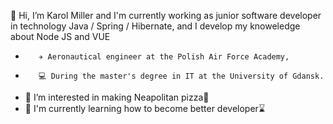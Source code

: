 👋 Hi, I’m Karol Miller and I'm currently working as junior software developer in technology Java / Spring / Hibernate, and I develop my knoweledge about Node JS and VUE
-        ✈️ Aeronautical engineer at the Polish Air Force Academy,
-        💻 During the master's degree in IT at the University of Gdansk.  
- 👀 I’m interested in making Neapolitan pizza🍕
- 🌱 I'm currently learning how to become better developer⌛

<!---
K-r0ll/K-r0ll is a ✨ special ✨ repository because its `README.md` (this file) appears on your GitHub profile.
You can click the Preview link to take a look at your changes.
--->
